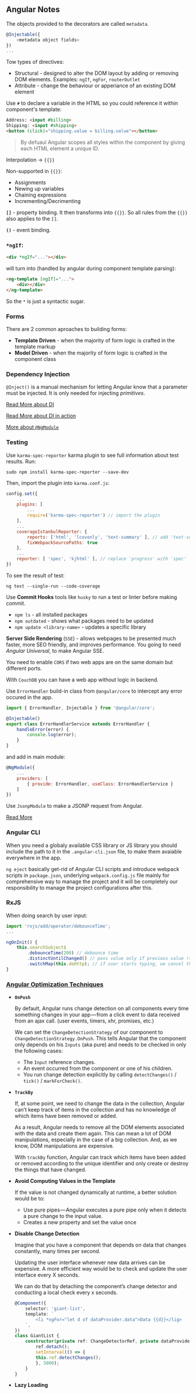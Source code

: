 ## Angular Notes
The objects provided to the decorators are called `metadata`.
```javascript
@Injectable({
    <metadata object fields>
})
...
```

Tow types of directives:
* Structural - designed to alter the DOM layout by adding or removing DOM elements. Examples: `ngIf`, `ngFor`, `routerOutlet`
* Attribute - change the behaviour or apperiance of an existing DOM element

Use `#` to declare a variable in the HTML so you could reference it within component's template:
```html
Address: <input #billing>
Shipping: <input #shipping>
<button (click)="shipping.value = billing.value"></button>
```

> By defuaul Angular scopes all styles within the component by giving each HTML element a unique ID.

Interpolation -> `{{}}`

Non-supported in `{{}}`:
* Assignments
* Newing up variables
* Chaining expressions
* Incrementing/Decrimenting

__`[]`__ - property binding. It then transforms into `{{}}`. So all rules from the `{{}}` also applies to the `[]`.

__`()`__ - event binding.

### `*ngIf`:
```html
<div *ngIf="..."></div>
```
will turn into (handled by angular during component template parsing):
```html
<ng-template [ngIf]="...">
    <div></div>
</ng-template>
```
So the `*` is just a syntactic sugar.

### Forms
There are 2 common aproaches to building forms:
* __Template Driven__ - when the majority of form logic is crafted in the template markup
* __Model Driven__ - when the majority of form logic is crafted in the component class

### Dependency Injection
`@Inject()` is a manual mechanism for letting Angular know that a parameter must be injected. It is only needed for injecting _primitives_.

[Read More about DI](https://angular.io/guide/dependency-injection)

[Read More about DI in action](https://angular.io/guide/dependency-injection-in-action)

[More about `@NgModule`](https://angular.io/guide/ngmodules)

### Testing
Use `karma-spec-reporter` karma plugin to see full information about test results. Run:
```
sudo npm install karma-spec-reporter --save-dev
```
Then, import the plugin into `karma.conf.js`:
```javascript
config.set({
    ...
    plugins: [
        ...
        require('karma-spec-reporter') // import the plugin
    ],
    ...
    coverageIstanbulReporter: {
        reports: ['html', 'lcovonly', 'text-summary' ], // add 'text-summary'
        fixWebpackSourcePaths: true
    },
    ...
    reporter: [ 'spec', 'kjhtml' ], // replace 'progress' with 'spec'
})
```
To see the result of test:
```
ng test --single-run --code-coverage
```


Use __Commit Hooks__ tools like `husky` to run a test or linter before making commit.


* `npm ls` - all installed packages
* `npm outdated` - shows what packages need to be updated
* `npm update <library-name>` - updates a specific library


__Server Side Rendering__ (`SSE`) - allows webpages to be presented much faster, more SEO friendly, and improves performance. You going to need _Angular Universal_, to make Angular SSE.

You need to enable `CORS` if two web apps are on the same domain but different ports.

With `CouchDB` you can have a web app without logic in backend.

Use `ErrorHandler` build-in class from `@angular/core` to intercept any error occured in the app.
```javascript
import { ErrorHandler, Injectable } from '@angular/core';

@Injectable()
export class ErrorHandlerService extends ErrorHandler {
    handleError(error) {
        console.log(error);
    }
}
```
and add in main module:
```javascript
@NgModule({
    ...
    providers: [
        { provide: ErrorHandler, useClass: ErrorHandlerService }
    ]
})
```

Use `JsonpModule` to make a JSONP request from Angular.


[Read More](https://developer.mozilla.org/en-US/docs/Web/API/IndexedDB_API/Browser_storage_limits_and_eviction_criteria)

### Angular CLI
When you need a globaly available CSS library or JS library you should include the path to it in the `.angular-cli.json` file, to make them avaiable everywhere in the app.

`ng eject` basically get-rid of Angular CLI scripts and introduce webpack scripts in `package.json`, underlying `webpack.config.js` file mainly for comprehensive way to manage the project and it will be completely our responsibility to manage the project configurations after this.

### RxJS
When doing search by user input:
```javascript
import 'rxjs/add/operator/debounceTime';
...

ngOnInit() {
    this.searchSubject$
        .debounceTime(200) // debounce time
        .distinctUntilChanged() // pass value only if previous value != current value
        .switchMap(this.doHttp); // if user starts typing, we cancel the previous request and make a new one
}
```

### [Angular Optimization Techniques](https://netbasal.com/optimizing-the-performance-of-your-angular-application-f222f1c16354)
* __`OnPush`__

    By default, Angular runs change detection on all components every time something changes in your app — from a click event to data received from an ajax call. (user events, timers, xhr, promises, etc.)

    We can set the `ChangeDetectionStrategy` of our component to `ChangeDetectionStrategy.OnPush`. This tells Angular that the component only depends on his `Inputs` (aka pure) and needs to be checked in only the following cases:
    * The `Input` reference changes.
    * An event occurred from the component or one of his children.
    * You run change detection explicitly by calling `detectChanges()` / `tick()` / `markForCheck()`.

* __`TrackBy`__

    If, at some point, we need to change the data in the collection, Angular can’t keep track of items in the collection and has no knowledge of which items have been removed or added.

    As a result, Angular needs to remove all the DOM elements associated with the data and create them again. This can mean a lot of DOM manipulations, especially in the case of a big collection. And, as we know, DOM manipulations are expensive.

    With `trackBy` function, Angular can track which items have been added or removed according to the unique identifier and only create or destroy the things that have changed.

* __Avoid Computing Values in the Template__

    If the value is not changed dynamically at runtime, a better solution would be to:

    * Use pure pipes — Angular executes a pure pipe only when it detects a pure change to the input value.
    * Creates a new property and set the value once

* __Disable Change Detection__

    Imagine that you have a component that depends on data that changes constantly, many times per second.

    Updating the user interface whenever new data arrives can be expensive. A more efficient way would be to check and update the user interface every X seconds.

    We can do that by detaching the component’s change detector and conducting a local check every x seconds.

    ```typescript
    @Component({
        selector: 'giant-list',
        template: `
            <li *ngFor="let d of dataProvider.data">Data {{d}}</lig>
        `,
    })
    class GiantList {
        constructor(private ref: ChangeDetectorRef, private dataProvider: DataProvider) {
            ref.detach();
            setInterval(() => {
            this.ref.detectChanges();
            }, 5000);
        }
    }
    ```

* __Lazy Loading__
